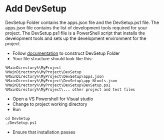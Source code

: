 # Add DevSetup

DevSetup Folder contains the apps.json file and the DevSetup.ps1 file. The apps.json file contains the list of development tools required for your project. The DevSetup.ps1 file is a PowerShell script that installs the development tools and sets up the development environment for the project.


- Follow [documentation](https://naz-hage.github.io/ntools/setup/#devsetup-folder) to construct DevSetup Folder
- Your file structure should look like this:
```
%MainDirectory%\MyProject
%MainDirectory%\MyProject\DevSetup
%MainDirectory%\MyProject\DevSetup\apps.json
%MainDirectory%\MyProject\DevSetup\app-Ntools.json
%MainDirectory%\MyProject\DevSetup\DevSetup.ps1
%MainDirectory%\MyProject\... other project and test files
```
- Open a VS Powershell for Visual studio
- Change to project working directory
- Run
```
cd DevSetup
./DevSetup.ps1
```
- Ensure that installation passes
